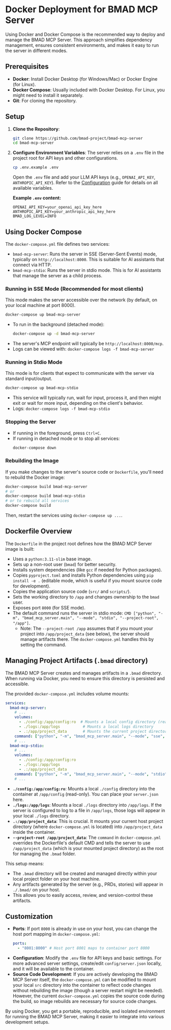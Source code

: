 # Docker Deployment for BMAD MCP Server

Using Docker and Docker Compose is the recommended way to deploy and manage the BMAD MCP Server. This approach simplifies dependency management, ensures consistent environments, and makes it easy to run the server in different modes.

## Prerequisites

-   **Docker**: Install Docker Desktop (for Windows/Mac) or Docker Engine (for Linux).
-   **Docker Compose**: Usually included with Docker Desktop. For Linux, you might need to install it separately.
-   **Git**: For cloning the repository.

## Setup

1.  **Clone the Repository**:
    ```bash
    git clone https://github.com/bmad-project/bmad-mcp-server
    cd bmad-mcp-server
    ```

2.  **Configure Environment Variables**:
    The server relies on a `.env` file in the project root for API keys and other configurations.
    ```bash
    cp .env.example .env
    ```
    Open the `.env` file and add your LLM API keys (e.g., `OPENAI_API_KEY`, `ANTHROPIC_API_KEY`). Refer to the [Configuration](./configuration.md#environment-variables) guide for details on all available variables.

    **Example `.env` content:**
    ```env
    OPENAI_API_KEY=your_openai_api_key_here
    ANTHROPIC_API_KEY=your_anthropic_api_key_here
    BMAD_LOG_LEVEL=INFO
    ```

## Using Docker Compose

The `docker-compose.yml` file defines two services:

-   `bmad-mcp-server`: Runs the server in SSE (Server-Sent Events) mode, typically on `http://localhost:8000`. This is suitable for AI assistants that connect via HTTP.
-   `bmad-mcp-stdio`: Runs the server in stdio mode. This is for AI assistants that manage the server as a child process.

### Running in SSE Mode (Recommended for most clients)

This mode makes the server accessible over the network (by default, on your local machine at port 8000).

```bash
docker-compose up bmad-mcp-server
```

-   To run in the background (detached mode):
    ```bash
    docker-compose up -d bmad-mcp-server
    ```
-   The server's MCP endpoint will typically be `http://localhost:8000/mcp`.
-   Logs can be viewed with: `docker-compose logs -f bmad-mcp-server`

### Running in Stdio Mode

This mode is for clients that expect to communicate with the server via standard input/output.

```bash
docker-compose up bmad-mcp-stdio
```
-   This service will typically run, wait for input, process it, and then might exit or wait for more input, depending on the client's behavior.
-   Logs: `docker-compose logs -f bmad-mcp-stdio`

### Stopping the Server

-   If running in the foreground, press `Ctrl+C`.
-   If running in detached mode or to stop all services:
    ```bash
    docker-compose down
    ```

### Rebuilding the Image

If you make changes to the server's source code or `Dockerfile`, you'll need to rebuild the Docker image:

```bash
docker-compose build bmad-mcp-server
# or
docker-compose build bmad-mcp-stdio
# or to rebuild all services
docker-compose build
```
Then, restart the services using `docker-compose up ...`.

## Dockerfile Overview

The `Dockerfile` in the project root defines how the BMAD MCP Server image is built:

-   Uses a `python:3.11-slim` base image.
-   Sets up a non-root user (`bmad`) for better security.
-   Installs system dependencies (like `gcc` if needed for Python packages).
-   Copies `pyproject.toml` and installs Python dependencies using `pip install -e .` (editable mode, which is useful if you mount source code for development).
-   Copies the application source code (`src/` and `scripts/`).
-   Sets the working directory to `/app` and changes ownership to the `bmad` user.
-   Exposes port `8000` (for SSE mode).
-   The default command runs the server in stdio mode: `CMD ["python", "-m", "bmad_mcp_server.main", "--mode", "stdio", "--project-root", "/app"]`.
    -   Note: The `--project-root /app` assumes that if you mount your project into `/app/project_data` (see below), the server should manage artifacts there. The `docker-compose.yml` handles this by setting the command.

## Managing Project Artifacts (`.bmad` directory)

The BMAD MCP Server creates and manages artifacts in a `.bmad` directory. When running via Docker, you need to ensure this directory is persisted and accessible.

The provided `docker-compose.yml` includes volume mounts:

```yaml
services:
  bmad-mcp-server:
    # ...
    volumes:
      - ./config:/app/config:ro  # Mounts a local config directory (read-only)
      - ./logs:/app/logs          # Mounts a local logs directory
      - .:/app/project_data       # Mounts the current project directory
    command: ["python", "-m", "bmad_mcp_server.main", "--mode", "sse", "--host", "0.0.0.0", "--project-root", "/app/project_data"]
    # ...
  bmad-mcp-stdio:
    # ...
    volumes:
      - ./config:/app/config:ro
      - ./logs:/app/logs
      - .:/app/project_data
    command: ["python", "-m", "bmad_mcp_server.main", "--mode", "stdio", "--project-root", "/app/project_data"]
    # ...
```

-   **`./config:/app/config:ro`**: Mounts a local `./config` directory into the container at `/app/config` (read-only). You can place your `server.json` here.
-   **`./logs:/app/logs`**: Mounts a local `./logs` directory into `/app/logs`. If the server is configured to log to a file in `/app/logs`, those logs will appear in your local `./logs` directory.
-   **`.:/app/project_data`**: This is crucial. It mounts your current host project directory (where `docker-compose.yml` is located) into `/app/project_data` inside the container.
-   **`--project-root /app/project_data`**: The `command` in `docker-compose.yml` overrides the Dockerfile's default CMD and tells the server to use `/app/project_data` (which is your mounted project directory) as the root for managing the `.bmad` folder.

This setup means:
-   The `.bmad` directory will be created and managed directly within your local project folder on your host machine.
-   Any artifacts generated by the server (e.g., PRDs, stories) will appear in `./.bmad/` on your host.
-   This allows you to easily access, review, and version-control these artifacts.

## Customization

-   **Ports**: If port `8000` is already in use on your host, you can change the host port mapping in `docker-compose.yml`:
    ```yaml
    ports:
      - "8001:8000" # Host port 8001 maps to container port 8000
    ```
-   **Configuration**: Modify the `.env` file for API keys and basic settings. For more advanced server settings, create/edit `config/server.json` locally, and it will be available to the container.
-   **Source Code Development**: If you are actively developing the BMAD MCP Server itself, the `docker-compose.yml` can be modified to mount your local `src` directory into the container to reflect code changes without rebuilding the image (though a server restart might be needed). However, the current `docker-compose.yml` copies the source code during the build, so image rebuilds are necessary for source code changes.

By using Docker, you get a portable, reproducible, and isolated environment for running the BMAD MCP Server, making it easier to integrate into various development setups.

